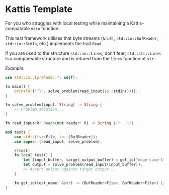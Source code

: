 # Kattis Template

For you who struggles with local testing while maintaining a Kattis-compatable `main` function. 

This test framework utilises that byte streams (`&[u8]`, `std::io::BufReader`, `std::io::StdIn`, etc.) implements the trait `Read`.

If you are used to the structure `std::io::Lines`, don't fear; `std::str::Lines` is a compareable structure and is retured from the `lines` function of `str`.

_Example_:
```rs
use std::io::{prelude::*, self};

fn main() {
    println!("{}", solve_problem(read_input(io::stdin())));
}

fn solve_problem(input: String) -> String {
    // Problem solution...
}

fn read_input<R: Read>(mut reader: R) -> String {/*...*/}

mod tests {
    use std::{fs::File, io::{BufReader}};
    use super::{read_input, solve_problem};

    #[test]
    fn local_test() {
        let (input_buffer, target_output_buffer) = get_io("edge-case-1");
        let output = solve_problem(read_input(input_buffer));
        // Assert output against target output...
    }

    fn get_io(test_name: &str) -> (BufReader<File>, BufReader<File>) {/*...*/}
}
```